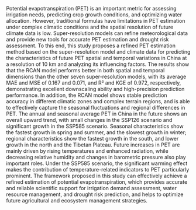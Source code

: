 Potential evapotranspiration (PET) is an important metric for assessing irrigation needs, predicting crop growth conditions, and optimizing water allocation. However, traditional formulas have limitations in PET estimation under complex climatic conditions and the spatial resolution of future climate data is low. Super-resolution models can refine meteorological data and provide new tools for accurate PET estimation and drought risk assessment. To this end, this study proposes a refined PET estimation method based on the super-resolution model and climate data for predicting the characteristics of future PET spatial and temporal variations in China at a resolution of 10 km and analyzing its influencing factors. The results show that the RCAN model performs better in both spatial and temporal dimensions than the other seven super-resolution models, with its average MAE and MSE of 0.167 and 0.071, and R² and KGE of 0.972, respectively, demonstrating excellent downscaling ability and high-precision prediction performance. In addition, the RCAN model shows stable prediction accuracy in different climatic zones and complex terrain regions, and is able to effectively capture the seasonal fluctuations and regional differences in PET. The annual and seasonal average PET in China in the future shows an overall upward trend, with small changes in the SSP126 scenario and significant growth in the SSP585 scenario. Seasonal characteristics show the fastest growth in spring and summer, and the slowest growth in winter; regional characteristics show the fastest growth in the south, and lower growth in the north and the Tibetan Plateau. Future increases in PET are mainly driven by rising temperatures and enhanced radiation, while decreasing relative humidity and changes in barometric pressure also play important roles. Under the SSP585 scenario, the significant warming effect makes the contribution of temperature-related indicators to PET particularly prominent. The framework proposed in this study can effectively achieve a refined estimation of potential evapotranspiration, which provides accurate and reliable scientific support for irrigation demand assessment, water resource management, and drought risk prediction, and helps to optimize future agricultural and ecosystem management strategies.

